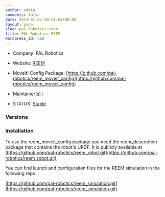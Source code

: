```yaml
---
author: admin
comments: false
date: 2014-01-01 00:01:01+00:00
layout: page
slug: pal-robotics-reem
title: PAL Robotics REEM
wordpress_id: 568
---
```



	
  * Company: PAL Robotics

	
  * Website: [REEM](http://pal-robotics.com/en/products/reem/)

	
  * MoveIt! Config Package: [https://github.com/pal-robotics/reem_moveit_config](https://github.com/pal-robotics/reem_moveit_config)

	
  * Maintainer(s) :

	
  * STATUS: [Stable](/about/moveit-status/#legend)




### Versions








### Installation


To use the reem_moveit_config package you need the reem_description package that contains the robot's URDF. It is publicly available at [https://github.com/pal-robotics/reem_robot.git](https://github.com/pal-robotics/reem_robot.git)


You can find launch and configuration files for the REEM simulation in the following repo:

[https://github.com/pal-robotics/reem_simulation.git](https://github.com/pal-robotics/reem_simulation.git)



